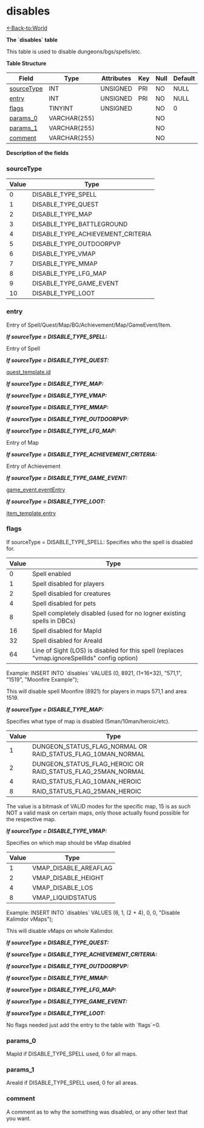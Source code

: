 # disables

[<-Back-to:World](database-world)

**The \`disables\` table**

This table is used to disable dungeons/bgs/spells/etc.

**Table Structure**

| Field           | Type         | Attributes | Key | Null | Default | Extra | Comment |
| --------------- | ------------ | ---------- | --- | ---- | ------- | ----- | ------- |
| [sourceType][1] | INT          | UNSIGNED   | PRI | NO   | NULL    |       |         |
| [entry][2]      | INT          | UNSIGNED   | PRI | NO   | NULL    |       |         |
| [flags][3]      | TINYINT      | UNSIGNED   |     | NO   | 0       |       |         |
| [params_0][4]   | VARCHAR(255) |            |     | NO   |         |       |         |
| [params_1][5]   | VARCHAR(255) |            |     | NO   |         |       |         |
| [comment][6]    | VARCHAR(255) |            |     | NO   |         |       |         |

[1]: #sourcetype
[2]: #entry
[3]: #flags
[4]: #params_0
[5]: #params_1
[6]: #comment

**Description of the fields**

### sourceType

| Value | Type                              |
| ----- | --------------------------------- |
| 0     | DISABLE_TYPE_SPELL                |
| 1     | DISABLE_TYPE_QUEST                |
| 2     | DISABLE_TYPE_MAP                  |
| 3     | DISABLE_TYPE_BATTLEGROUND         |
| 4     | DISABLE_TYPE_ACHIEVEMENT_CRITERIA |
| 5     | DISABLE_TYPE_OUTDOORPVP           |
| 6     | DISABLE_TYPE_VMAP                 |
| 7     | DISABLE_TYPE_MMAP                 |
| 8     | DISABLE_TYPE_LFG_MAP              |
| 9     | DISABLE_TYPE_GAME_EVENT           |
| 10    | DISABLE_TYPE_LOOT                 |

### entry

Entry of Spell/Quest/Map/BG/Achievement/Map/GameEvent/Item.

***If sourceType = DISABLE_TYPE_SPELL:***

Entry of Spell

***If sourceType = DISABLE_TYPE_QUEST:***

[quest_template.id](quest-template#id)

***If sourceType = DISABLE_TYPE_MAP:***

***If sourceType = DISABLE_TYPE_VMAP:***

***If sourceType = DISABLE_TYPE_MMAP:***

***If sourceType = DISABLE_TYPE_OUTDOORPVP:***

***If sourceType = DISABLE_TYPE_LFG_MAP:***

Entry of Map

***If sourceType = DISABLE_TYPE_ACHIEVEMENT_CRITERIA:***

Entry of Achievement

***If sourceType = DISABLE_TYPE_GAME_EVENT:***

[game_event.eventEntry](game-event#evententry)

***If sourceType = DISABLE_TYPE_LOOT:***

[item_template.entry](item-template#entry)

### flags

If sourceType = DISABLE_TYPE_SPELL: Specifies who the spell is disabled for.

| Value | Type                                                                                          |
| ----- | --------------------------------------------------------------------------------------------- |
| 0     | Spell enabled                                                                                 |
| 1     | Spell disabled for players                                                                    |
| 2     | Spell disabled for creatures                                                                  |
| 4     | Spell disabled for pets                                                                       |
| 8     | Spell completely disabled (used for no logner existing spells in DBCs)                        |
| 16    | Spell disabled for MapId                                                                      |
| 32    | Spell disabled for AreaId                                                                     |
| 64    | Line of Sight (LOS) is disabled for this spell (replaces "vmap.ignoreSpellIds" config option) |

Example: INSERT INTO \`disables\` VALUES (0, 8921, (1+16+32), "571,1", "1519", "Moonfire Example");

This will disable spell Moonfire (8921) for players in maps 571,1 and area 1519.

***If sourceType = DISABLE_TYPE_MAP:***

Specifies what type of map is disabled (5man/10man/heroic/etc).

| Value | Type                                                        |
| ----- | ----------------------------------------------------------- |
| 1     | DUNGEON_STATUS_FLAG_NORMAL OR RAID_STATUS_FLAG_10MAN_NORMAL |
| 2     | DUNGEON_STATUS_FLAG_HEROIC OR RAID_STATUS_FLAG_25MAN_NORMAL |
| 4     | RAID_STATUS_FLAG_10MAN_HEROIC                               |
| 8     | RAID_STATUS_FLAG_25MAN_HEROIC                               |

The value is a bitmask of VALID modes for the specific map, 15 is as such NOT a valid mask on certain maps, only those actually found possible for the respective map.

***If sourceType = DISABLE_TYPE_VMAP:***

Specifies on which map should be vMap disabled

| Value | Type                  |
| ----- | --------------------- |
| 1     | VMAP_DISABLE_AREAFLAG |
| 2     | VMAP_DISABLE_HEIGHT   |
| 4     | VMAP_DISABLE_LOS      |
| 8     | VMAP_LIQUIDSTATUS     |

Example: INSERT INTO \`disables\` VALUES (6, 1, (2 + 4), 0, 0, "Disable Kalimdor vMaps");

This will disable vMaps on whole Kalimdor.

***If sourceType = DISABLE_TYPE_QUEST:***

***If sourceType = DISABLE_TYPE_ACHIEVEMENT_CRITERIA:***

***If sourceType = DISABLE_TYPE_OUTDOORPVP:***

***If sourceType = DISABLE_TYPE_MMAP:***

***If sourceType = DISABLE_TYPE_LFG_MAP:***

***If sourceType = DISABLE_TYPE_GAME_EVENT:***

***If sourceType = DISABLE_TYPE_LOOT:***

No flags needed just add the entry to the table with \`flags\`=0.

### params_0

MapId if DISABLE_TYPE_SPELL used, 0 for all maps.

### params_1

AreaId if DISABLE_TYPE_SPELL used, 0 for all areas.

### comment

A comment as to why the something was disabled, or any other text that you want.
